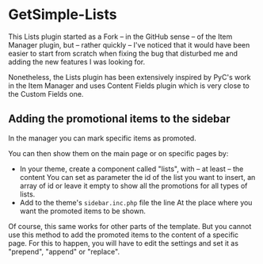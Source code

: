# GetSimple-Lists

This Lists plugin started as a Fork – in the GitHub sense –  of the Item Manager plugin, but – rather quickly – I've noticed that it would have been easier to start from scratch when fixing the bug that disturbed me and adding the new features I was looking for.

Nonetheless, the Lists plugin has been extensively inspired by PyC's work in the Item Manager and uses Content Fields plugin which is very close to the Custom Fields one.

## Adding the promotional items to the sidebar

In the manager you can mark specific items as promoted.

You can then show them on the main page or on specific pages by:

- In your theme, create a component called "lists", with – at least – the content
        <?php lists_promotion() ?>
  You can set as parameter the id of the list you want to insert, an array of id or leave it empty to show all the promotions for all types of lists.
- Add to the theme's `sidebar.inc.php` file the line
        <?php get_component('lists'); ?>
  At the place where you want the promoted items to be shown.

Of course, this same works for other parts of the template. But you cannot use this method to add the promoted items to the content of a specific page.
For this to happen, you will have to edit the settings and set it as "prepend", "append" or "replace".
